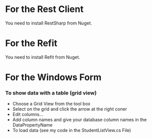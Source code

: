 # For the Rest Client
You need to install RestSharp from Nuget.

# For the Refit
You need to install Refit from Nuget.

# For the Windows Form
### To show data with a table (grid view)
- Choose a Grid View from the tool box
- Select on the grid and click the arrow at the right coner
- Edit columns...
- Add column names and give your database column names in the DataPropertyName
- To load data (see my code in the StudentListView.cs File)
  
